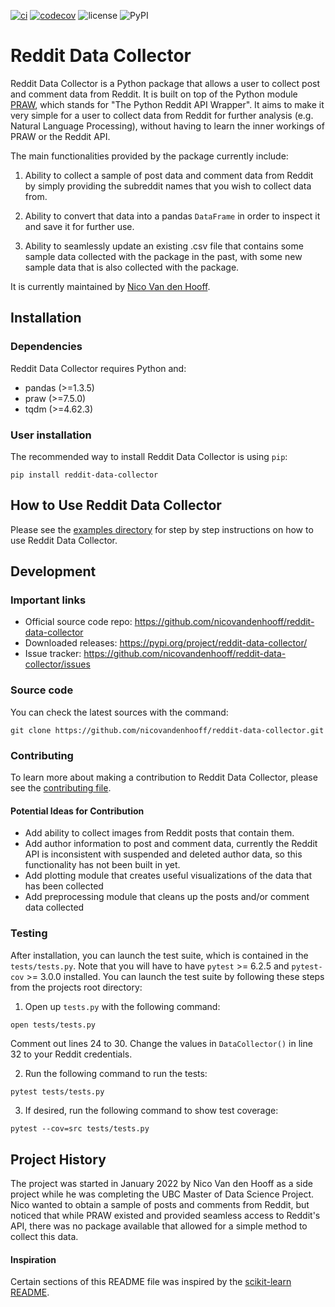 [![ci](https://github.com/nicovandenhooff/reddit-data-collector/actions/workflows/ci.yml/badge.svg)](https://github.com/nicovandenhooff/reddit-data-collector/actions/workflows/ci.yml)
[![codecov](https://codecov.io/gh/nicovandenhooff/reddit-data-collector/branch/main/graph/badge.svg?token=G6KM5UCJ8N)](https://codecov.io/gh/nicovandenhooff/reddit-data-collector)
![license](https://img.shields.io/github/license/nicovandenhooff/reddit-data-collector)
![PyPI](https://img.shields.io/pypi/v/reddit_data_collector)

# Reddit Data Collector

Reddit Data Collector is a Python package that allows a user to collect post and comment data from Reddit. It is built on top of the Python module [PRAW](https://praw.readthedocs.io/en/stable/), which stands for "The Python Reddit API Wrapper". It aims to make it very simple for a user to collect data from Reddit for further analysis (e.g. Natural Language Processing), without having to learn the inner workings of PRAW or the Reddit API.

The main functionalities provided by the package currently include:

1. Ability to collect a sample of post data and comment data from Reddit by simply providing the subreddit names that you wish to collect data from.

2. Ability to convert that data into a pandas `DataFrame` in order to inspect it and save it for further use.

3. Ability to seamlessly update an existing .csv file that contains some sample data collected with the package in the past, with some new sample data that is also collected with the package.

It is currently maintained by [Nico Van den Hooff](https://www.nicovandenhooff.com/).

## Installation

### Dependencies

Reddit Data Collector requires Python and:

- pandas (>=1.3.5)
- praw (>=7.5.0)
- tqdm (>=4.62.3)

### User installation

The recommended way to install Reddit Data Collector is using `pip`:

```shell
pip install reddit-data-collector
```

## How to Use Reddit Data Collector

Please see the [examples directory](https://github.com/nicovandenhooff/reddit-data-collector/tree/main/examples) for step by step instructions on how to use Reddit Data Collector.

## Development

### Important links

- Official source code repo: https://github.com/nicovandenhooff/reddit-data-collector
- Downloaded releases: https://pypi.org/project/reddit-data-collector/
- Issue tracker: https://github.com/nicovandenhooff/reddit-data-collector/issues

### Source code

You can check the latest sources with the command:

```shell
git clone https://github.com/nicovandenhooff/reddit-data-collector.git
```

### Contributing

To learn more about making a contribution to Reddit Data Collector, please see the [contributing file](https://github.com/nicovandenhooff/reddit-data-collector/blob/main/CONTRIBUTING.md).

#### Potential Ideas for Contribution

- Add ability to collect images from Reddit posts that contain them.
- Add author information to post and comment data, currently the Reddit API is inconsistent with suspended and deleted author data, so this functionality has not been built in yet.
- Add plotting module that creates useful visualizations of the data that has been collected
- Add preprocessing module that cleans up the posts and/or comment data collected

### Testing

After installation, you can launch the test suite, which is contained in the `tests/tests.py`.  Note that you will have to have `pytest` >= 6.2.5 and `pytest-cov` >= 3.0.0 installed.  You can launch the test suite by following these steps from the projects root directory:

1. Open up `tests.py` with the following command:

```bash
open tests/tests.py
```

Comment out lines 24 to 30.  Change the values in `DataCollector()` in line 32 to your Reddit credentials.

2. Run the following command to run the tests:

```shell
pytest tests/tests.py
```

3. If desired, run the following command to show test coverage:

```shell
pytest --cov=src tests/tests.py
```

## Project History

The project was started in January 2022 by Nico Van den Hooff as a side project while he was completing the UBC Master of Data Science Project.  Nico wanted to obtain a sample of posts and comments from Reddit, but noticed that while PRAW existed and provided seamless access to Reddit's API, there was no package available that allowed for a simple method to collect this data.

#### Inspiration

Certain sections of this README file was inspired by the [scikit-learn README](https://github.com/scikit-learn/scikit-learn/blob/main/README.rst).
